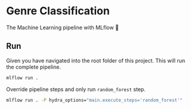 # Genre Classification

The Machine Learning pipeline with MLflow 🤖

## Run

Given you have navigated into the root folder of this project. This will run the complete pipeline.

```bash
mlflow run .
```


Override pipeline steps and only run `random_forest` step.
```bash
mlflow run . -P hydra_options="main.execute_steps='random_forest'"
```
